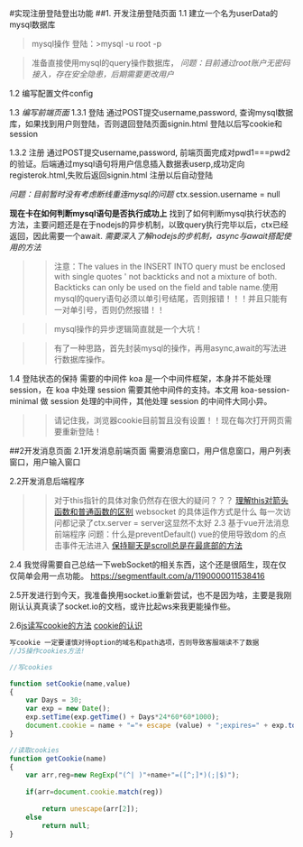 #实现注册登陆登出功能
##1. 开发注册登陆页面
1.1 建立一个名为userData的mysql数据库
>mysql操作
登陆：>mysql -u root -p

>准备直接使用mysql的query操作数据库，
_问题：目前通过root账户无密码接入，存在安全隐患，后期需要更改用户_

1.2 编写配置文件config

1.3 _编写前端页面_
1.3.1 登陆
  通过POST提交username,password, 查询mysql数据库，如果找到用户则登陆，否则退回登陆页面signin.html
  登陆以后写cookie和session
  

1.3.2 注册
  通过POST提交username,password, 前端页面完成对pwd1===pwd2的验证。后端通过mysql语句将用户信息插入数据表userp,成功定向registerok.html,失败后返回signin.html
  注册以后自动登陆

_问题：目前暂时没有考虑断线重连mysql的问题_        ctx.session.username = null

**现在卡在如何判断mysql语句是否执行成功上**
找到了如何判断mysql执行状态的方法，主要问题还是在于nodejs的异步机制，以致query执行完毕以后，ctx已经返回，因此需要一个await.
_需要深入了解nodejs的步机制，async与await搭配使用的方法_

>>注意：The values in the INSERT INTO query must be enclosed with single quotes ' not backticks and not a mixture of both. Backticks can only be used on the field and table name.使用mysql的query语句必须以单引号结尾，否则报错！！！并且只能有一对单引号，否则仍然报错！！

>>mysql操作的异步逻辑简直就是一个大坑！

>>有了一种思路，首先封装mysql的操作，再用async,await的写法进行数据库操作。

1.4 登陆状态的保持
需要的中间件
koa 是一个中间件框架，本身并不能处理 session，在 koa 中处理 session 需要其他中间件的支持。本文用 koa-session-minimal 做 session 处理的中间件，其他处理 session 的中间件大同小异。
>>请记住我，浏览器cookie目前暂且没有设置！！现在每次打开网页需要重新登陆！

##2开发消息页面
2.1开发消息前端页面
需要消息窗口，用户信息窗口，用户列表窗口，用户输入窗口



2.2开发消息后端程序
>>对于this指针的具体对象仍然存在很大的疑问？？？
[理解this对箭头函数和普通函数的区别](http://es6.ruanyifeng.com/#docs/function#%E7%AE%AD%E5%A4%B4%E5%87%BD%E6%95%B0)
websocket 的具体运作方式是什么
每一次访问都记录了ctx.server = server这显然不太好
2.3 基于vue开法消息前端程序
>>问题：什么是preventDefault()
vue的使用导致dom 的点击事件无法进入
[保持聊天是scroll总是在最底部的方法](https://segmentfault.com/q/1010000005060643)

2.4 我觉得需要自己总结一下webSocket的相关东西，这个还是很陌生，现在仅仅简单会用一点功能。
https://segmentfault.com/a/1190000011538416

2.5开发进行到今天，我准备换用socket.io重新尝试，也不是因为啥，主要是我刚刚认认真真读了socket.io的文档，或许比起ws来我更能操作些。

2.6[js读写cookie的方法](http://www.cnblogs.com/Darren_code/archive/2011/11/24/Cookie.html)
[cookie的认识](https://segmentfault.com/a/1190000004556040)
```js
写cookie 一定要谨慎对待option的域名和path选项，否则导致客服端读不了数据
//JS操作cookies方法! 

//写cookies 

function setCookie(name,value) 
{ 
    var Days = 30; 
    var exp = new Date(); 
    exp.setTime(exp.getTime() + Days*24*60*60*1000); 
    document.cookie = name + "="+ escape (value) + ";expires=" + exp.toGMTString(); 
} 

//读取cookies 
function getCookie(name) 
{ 
    var arr,reg=new RegExp("(^| )"+name+"=([^;]*)(;|$)");
 
    if(arr=document.cookie.match(reg))
 
        return unescape(arr[2]); 
    else 
        return null; 
} 
```

